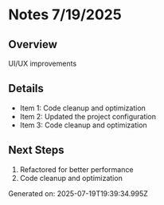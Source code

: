 # Notes 7/19/2025

## Overview
UI/UX improvements

## Details
- Item 1: Code cleanup and optimization
- Item 2: Updated the project configuration
- Item 3: Code cleanup and optimization

## Next Steps
1. Refactored for better performance
2. Code cleanup and optimization

Generated on: 2025-07-19T19:39:34.995Z
